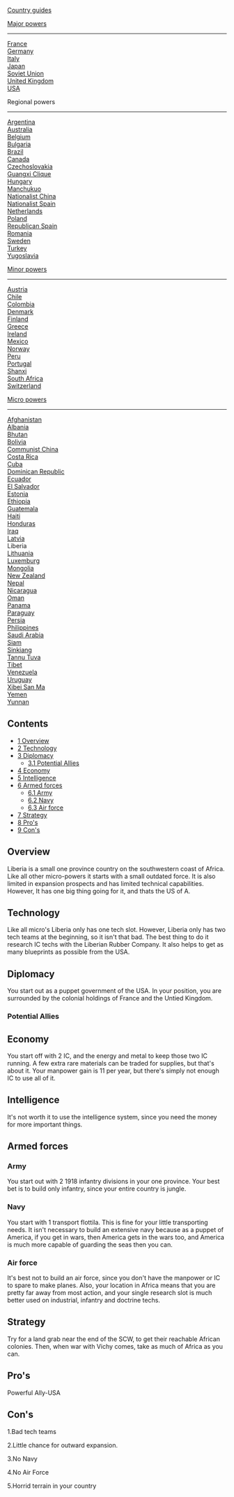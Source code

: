 [Country guides](/wiki/Country_guides "Country guides")

[Major powers](/wiki/Major_power "Major power")

------------------------------------------------------------------------

[France](/wiki/France "France")  
[Germany](/wiki/Germany "Germany")  
[Italy](/wiki/Italy "Italy")  
[Japan](/wiki/Japan "Japan")  
[Soviet Union](/wiki/Soviet_Union "Soviet Union")  
[United Kingdom](/wiki/United_Kingdom "United Kingdom")  
[USA](/wiki/USA "USA")

Regional powers

------------------------------------------------------------------------

[Argentina](/wiki/Argentina "Argentina")  
[Australia](/wiki/Australia "Australia")  
[Belgium](/wiki/Belgium "Belgium")  
[Bulgaria](/wiki/Bulgaria "Bulgaria")  
[Brazil](/wiki/Brazil "Brazil")  
[Canada](/wiki/Canada "Canada")  
[Czechoslovakia](/wiki/Czechoslovakia "Czechoslovakia")  
[Guangxi Clique](/wiki/Guangxi_Clique "Guangxi Clique")  
[Hungary](/wiki/Hungary "Hungary")  
[Manchukuo](/wiki/Manchukuo "Manchukuo")  
[Nationalist China](/wiki/Nationalist_China "Nationalist China")  
[Nationalist Spain](/wiki/Nationalist_Spain "Nationalist Spain")  
[Netherlands](/wiki/Netherlands "Netherlands")  
[Poland](/wiki/Poland "Poland")  
[Republican Spain](/wiki/Republican_Spain "Republican Spain")  
[Romania](/wiki/Romania "Romania")  
[Sweden](/wiki/Sweden "Sweden")  
[Turkey](/wiki/Turkey "Turkey")  
[Yugoslavia](/wiki/Yugoslavia "Yugoslavia")

[Minor powers](/wiki/Minor_power "Minor power")

------------------------------------------------------------------------

[Austria](/wiki/Austria "Austria")  
[Chile](/wiki/index.php?title=Chile&action=edit&redlink=1 "Chile (page does not exist)")  
[Colombia](/wiki/index.php?title=Colombia&action=edit&redlink=1 "Colombia (page does not exist)")  
[Denmark](/wiki/Denmark "Denmark")  
[Finland](/wiki/Finland "Finland")  
[Greece](/wiki/Greece "Greece")  
[Ireland](/wiki/Ireland "Ireland")  
[Mexico](/wiki/Mexico "Mexico")  
[Norway](/wiki/index.php?title=Norway&action=edit&redlink=1 "Norway (page does not exist)")  
[Peru](/wiki/Peru "Peru")  
[Portugal](/wiki/Portugal "Portugal")  
[Shanxi](/wiki/Shanxi "Shanxi")  
[South Africa](/wiki/South_Africa "South Africa")  
[Switzerland](/wiki/Switzerland "Switzerland")

[Micro powers](/wiki/Micro_power "Micro power")

------------------------------------------------------------------------

[Afghanistan](/wiki/Afghanistan "Afghanistan")  
[Albania](/wiki/Albania "Albania")  
[Bhutan](/wiki/Bhutan "Bhutan")  
[Bolivia](/wiki/index.php?title=Bolivia&action=edit&redlink=1 "Bolivia (page does not exist)")  
[Communist China](/wiki/Communist_China "Communist China")  
[Costa
Rica](/wiki/index.php?title=Costa_Rica&action=edit&redlink=1 "Costa Rica (page does not exist)")  
[Cuba](/wiki/Cuba "Cuba")  
[Dominican Republic](/wiki/Dominican_Republic "Dominican Republic")  
[Ecuador](/wiki/index.php?title=Ecuador&action=edit&redlink=1 "Ecuador (page does not exist)")  
[El
Salvador](/wiki/index.php?title=El_Salvador&action=edit&redlink=1 "El Salvador (page does not exist)")  
[Estonia](/wiki/Estonia "Estonia")  
[Ethiopia](/wiki/Ethiopia "Ethiopia")  
[Guatemala](/wiki/Guatemala "Guatemala")  
[Haiti](/wiki/index.php?title=Haiti&action=edit&redlink=1 "Haiti (page does not exist)")  
[Honduras](/wiki/index.php?title=Honduras&action=edit&redlink=1 "Honduras (page does not exist)")  
[Iraq](/wiki/Iraq "Iraq")  
[Latvia](/wiki/Latvia "Latvia")  
Liberia  
[Lithuania](/wiki/Lithuania "Lithuania")  
[Luxemburg](/wiki/Luxemburg "Luxemburg")  
[Mongolia](/wiki/Mongolia "Mongolia")  
[New Zealand](/wiki/New_Zealand "New Zealand")  
[Nepal](/wiki/index.php?title=Nepal&action=edit&redlink=1 "Nepal (page does not exist)")  
[Nicaragua](/wiki/index.php?title=Nicaragua&action=edit&redlink=1 "Nicaragua (page does not exist)")  
[Oman](/wiki/index.php?title=Oman&action=edit&redlink=1 "Oman (page does not exist)")  
[Panama](/wiki/index.php?title=Panama&action=edit&redlink=1 "Panama (page does not exist)")  
[Paraguay](/wiki/index.php?title=Paraguay&action=edit&redlink=1 "Paraguay (page does not exist)")  
[Persia](/wiki/Persia "Persia")  
[Philippines](/wiki/index.php?title=Philippines&action=edit&redlink=1 "Philippines (page does not exist)")  
[Saudi
Arabia](/wiki/index.php?title=Saudi_Arabia&action=edit&redlink=1 "Saudi Arabia (page does not exist)")  
[Siam](/wiki/Siam "Siam")  
[Sinkiang](/wiki/index.php?title=Sinkiang&action=edit&redlink=1 "Sinkiang (page does not exist)")  
[Tannu Tuva](/wiki/Tannu_Tuva "Tannu Tuva")  
[Tibet](/wiki/index.php?title=Tibet&action=edit&redlink=1 "Tibet (page does not exist)")  
[Venezuela](/wiki/index.php?title=Venezuela&action=edit&redlink=1 "Venezuela (page does not exist)")  
[Uruguay](/wiki/index.php?title=Uruguay&action=edit&redlink=1 "Uruguay (page does not exist)")  
[Xibei San Ma](/wiki/Xibei_San_Ma "Xibei San Ma")  
[Yemen](/wiki/index.php?title=Yemen&action=edit&redlink=1 "Yemen (page does not exist)")  
[Yunnan](/wiki/Yunnan "Yunnan")

## Contents

-   [ 1 Overview ](#Overview)
-   [ 2 Technology ](#Technology)
-   [ 3 Diplomacy ](#Diplomacy)
    -   [ 3.1 Potential Allies ](#Potential_Allies)
-   [ 4 Economy ](#Economy)
-   [ 5 Intelligence ](#Intelligence)
-   [ 6 Armed forces ](#Armed_forces)
    -   [ 6.1 Army ](#Army)
    -   [ 6.2 Navy ](#Navy)
    -   [ 6.3 Air force ](#Air_force)
-   [ 7 Strategy ](#Strategy)
-   [ 8 Pro's ](#Pro.27s)
-   [ 9 Con's ](#Con.27s)

##  Overview 

Liberia is a small one province country on the southwestern coast of
Africa. Like all other micro-powers it starts with a small outdated
force. It is also limited in expansion prospects and has limited
technical capabilities. However, It has one big thing going for it, and
thats the US of A.

##  Technology 

Like all micro's Liberia only has one tech slot. However, Liberia only
has two tech teams at the beginning, so it isn't that bad. The best
thing to do it research IC techs with the Liberian Rubber Company. It
also helps to get as many blueprints as possible from the USA.

##  Diplomacy 

You start out as a puppet government of the USA. In your position, you
are surrounded by the colonial holdings of France and the Untied
Kingdom.

###  Potential Allies 

##  Economy 

You start off with 2 IC, and the energy and metal to keep those two IC
running. A few extra rare materials can be traded for supplies, but
that's about it. Your manpower gain is 11 per year, but there's simply
not enough IC to use all of it.

##  Intelligence 

It's not worth it to use the intelligence system, since you need the
money for more important things.

##  Armed forces 

###  Army 

You start out with 2 1918 infantry divisions in your one province. Your
best bet is to build only infantry, since your entire country is jungle.

###  Navy 

You start with 1 transport flottila. This is fine for your little
transporting needs. It isn't necessary to build an extensive navy
because as a puppet of America, if you get in wars, then America gets in
the wars too, and America is much more capable of guarding the seas then
you can.

###  Air force 

It's best not to build an air force, since you don't have the manpower
or IC to spare to make planes. Also, your location in Africa means that
you are pretty far away from most action, and your single research slot
is much better used on industrial, infantry and doctrine techs.

##  Strategy 

Try for a land grab near the end of the SCW, to get their reachable
African colonies. Then, when war with Vichy comes, take as much of
Africa as you can.

##    Pro's 

Powerful Ally-USA

##    Con's 

1.Bad tech teams

2.Little chance for outward expansion.

3.No Navy

4.No Air Force

5.Horrid terrain in your country

